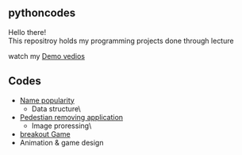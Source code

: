 ## pythoncodes
Hello there!\
This repositroy holds my programming projects done through lecture 

watch my [Demo vedios](https://www.youtube.com/playlist?app=desktop&list=PL6FWNwNPGCE56gP3lxhYPLoUbqE_unUiP)

## Codes 
* [Name popularity](https://github.com/miens37/pythoncodes/blob/main/python/babygraphics.py)
  * Data structure\
* [Pedestian removing application](https://github.com/miens37/pythoncodes/blob/main/python/stanCodoshop.py)
  * Image proressing\
* [breakout Game](https://github.com/miens37/pythoncodes/blob/main/python/breakout.py)
 * Animation & game design
